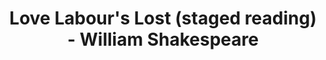 ---
layout: production
title: Love Labour's Lost (staged reading) - William Shakespeare
dates: January 29, 2011
location: Titzal Café

synopsis: The King of Navarre and three of his companions vow to avoid the company of women in order to pursue intense studies only to be interrupted by the Princess of France and her lovely companions.  A comedy ensues in this modern hipster urban environment.

production:
  - name: Ben Aldred
    title: Director

cast:
- actor: Julia Kessler
  role: Princess
  actor_bio_url: /company/julia_kessler
- actor: Jared McDaris
  role: Don Armando
- actor: Kelly Lynn Hogan
  role: Maria
- actor: Kate Suffern
  role: Rosaline
- actor: Kristie Forsch
  role: Jacquenetta
- actor: Lane Flores
  role: Moth/Boyet
- actor: Richard Alpert
  role: Holofernes
- actor: Ryan Simmons
  role: George Seacoa
- actor: Eli Branson
  role: Berown
- actor: Gary Henderson
  role: Longaville
- actor: Greg Pragel
  role: Costard
---